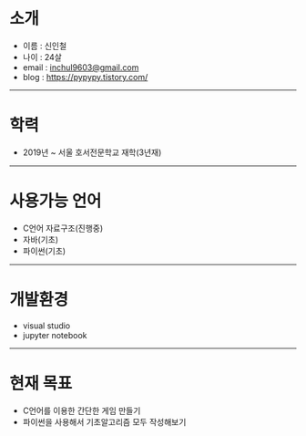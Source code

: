**소개**
========

* 이름 : 신인철
* 나이 : 24살
* email : inchul9603@gmail.com
* blog : https://pypypy.tistory.com/
* * *

**학력**
========

* 2019년 ~ 서울 호서전문학교 재학(3년재)
* * *

**사용가능 언어**
===================

* C언어 자료구조(진행중)
* 자바(기초)
* 파이썬(기초)
***

**개발환경**
=============

* visual studio
* jupyter notebook
***

**현재 목표**
=============

* C언어를 이용한 간단한 게임 만들기
* 파이썬을 사용해서 기초알고리즘 모두 작성해보기
